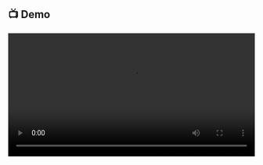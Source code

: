 ## 📺 Demo

<video width="100%" controls>
  <source src="WhatsApp Video 2025-06-01 at 5.10.37 PM.mp4" type="video/mp4">
  Your browser does not support the video tag.
</video>
